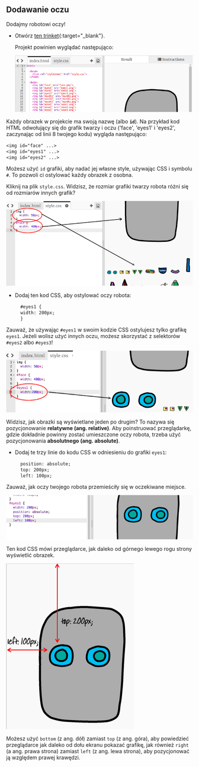 ## Dodawanie oczu

Dodajmy robotowi oczy!

+ Otwórz [ten trinket](http://jumpto.cc/web-robot){:target="_blank"}.
    
    Projekt powinien wyglądać następująco:
    
    ![zrzut ekranu](images/robot-starter.png)

Każdy obrazek w projekcie ma swoją nazwę (albo **`id`**). Na przykład kod HTML odwołujący się do grafik twarzy i oczu ('face', 'eyes1' i 'eyes2', zaczynając od linii 8 twojego kodu) wygląda następująco:

    <img id="face" ...>
    <img id="eyes1" ...>
    <img id="eyes2" ...>
    

Możesz użyć `id` grafiki, aby nadać jej własne style, używając CSS i symbolu `#`. To pozwoli ci ostylować każdy obrazek z osobna.

Kliknij na plik `style.css`. Widzisz, że rozmiar grafiki twarzy robota różni się od rozmiarów innych grafik?

![zrzut ekranu](images/robot-id.png)

+ Dodaj ten kod CSS, aby ostylować oczy robota:
    
        #eyes1 {
        width: 200px;
        }
        

Zauważ, że używając `#eyes1` w swoim kodzie CSS ostylujesz tylko grafikę `eyes1`. Jeżeli wolisz użyć innych oczu, możesz skorzystać z selektorów `#eyes2` albo `#eyes3`!

![zrzut ekranu](images/robot-eyes-width.png)

Widzisz, jak obrazki są wyświetlane jeden po drugim? To nazywa się pozycjonowanie **relatywne (ang. relative)**. Aby poinstruować przeglądarkę, gdzie dokładnie powinny zostać umieszczone oczy robota, trzeba użyć pozycjonowania **absolutnego (ang. absolute)**.

+ Dodaj te trzy linie do kodu CSS w odniesieniu do grafiki `eyes1`:
    
        position: absolute;
        top: 200px;
        left: 100px;
        

Zauważ, jak oczy twojego robota przemieściły się w oczekiwane miejsce.

![zrzut ekranu](images/robot-eyes-position.png)

Ten kod CSS mówi przeglądarce, jak daleko od górnego lewego rogu strony wyświetlić obrazek.

![zrzut ekranu](images/robot-eyes-position2.png)

Możesz użyć `bottom` (z ang. dół) zamiast `top` (z ang. góra), aby powiedzieć przeglądarce jak daleko od dołu ekranu pokazać grafikę, jak również `right` (a ang. prawa strona) zamiast `left` (z ang. lewa strona), aby pozycjonować ją względem prawej krawędzi.